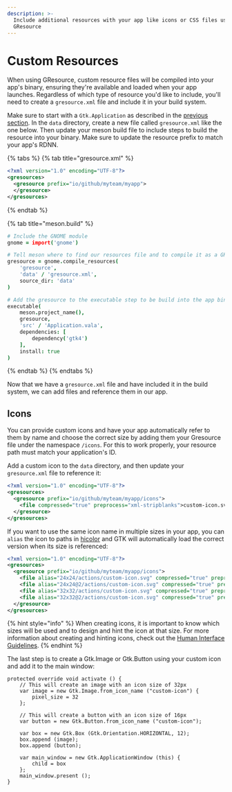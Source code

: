 ```yaml
---
description: >-
  Include additional resources with your app like icons or CSS files using
  GResource
---
```


# Custom Resources

When using GResource, custom resource files will be compiled into your app's binary, ensuring they're available and loaded when your app launches. Regardless of which type of resource you'd like to include, you'll need to create a `gresource.xml` file and include it in your build system.

Make sure to start with a `Gtk.Application` as described in the [previous section](../writing-apps/our-first-app/the-build-system.md). In the `data` directory, create a new file called `gresource.xml` like the one below. Then update your meson build file to include steps to build the resource into your binary. Make sure to update the resource prefix to match your app's RDNN.

{% tabs %}
{% tab title="gresource.xml" %}
```xml
<?xml version="1.0" encoding="UTF-8"?>
<gresources>
  <gresource prefix="io/github/myteam/myapp">
  </gresource>
</gresources>
```
{% endtab %}

{% tab title="meson.build" %}
```coffeescript
# Include the GNOME module
gnome = import('gnome')

# Tell meson where to find our resources file and to compile it as a GResource
gresource = gnome.compile_resources(
    'gresource',
    'data' / 'gresource.xml',
    source_dir: 'data'
)

# Add the gresource to the executable step to be build into the app binary
executable(
    meson.project_name(),
    gresource,
    'src' / 'Application.vala',
    dependencies: [
        dependency('gtk4')
    ],
    install: true
)
```
{% endtab %}
{% endtabs %}

Now that we have a `gresource.xml` file and have included it in the build system, we can add files and reference them in our app.

## Icons

You can provide custom icons and have your app automatically refer to them by name and choose the correct size by adding them your Gresource file under the namespace `/icons`. For this to work properly, your resource path must match your application's ID.

Add a custom icon to the `data` directory, and then update your `gresource.xml` file to reference it:

```xml
<?xml version="1.0" encoding="UTF-8"?>
<gresources>
  <gresource prefix="io/github/myteam/myapp/icons">
    <file compressed="true" preprocess="xml-stripblanks">custom-icon.svg</file>
  </gresource>
</gresources>
```

If you want to use the same icon name in multiple sizes in your app, you can `alias` the icon to paths in [hicolor](https://specifications.freedesktop.org/icon-theme-spec/latest/ar01s03.html) and GTK will automatically load the correct version when its size is referenced:

```xml
<?xml version="1.0" encoding="UTF-8"?>
<gresources>
  <gresource prefix="io/github/myteam/myapp/icons">
    <file alias="24x24/actions/custom-icon.svg" compressed="true" preprocess="xml-stripblanks">custom-icon-24.svg</file>
    <file alias="24x24@2/actions/custom-icon.svg" compressed="true" preprocess="xml-stripblanks">custom-icon-24.svg</file>
    <file alias="32x32/actions/custom-icon.svg" compressed="true" preprocess="xml-stripblanks">custom-icon-32.svg</file>
    <file alias="32x32@2/actions/custom-icon.svg" compressed="true" preprocess="xml-stripblanks">custom-icon-32.svg</file>
  </gresource>
</gresources>
```

{% hint style="info" %}
When creating icons, it is important to know which sizes will be used and to design and hint the icon at that size. For more information about creating and hinting icons, check out the [Human Interface Guidelines](https://docs.elementary.io/hig/reference/iconography#size).
{% endhint %}

The last step is to create a Gtk.Image or Gtk.Button using your custom icon and add it to the main window:

```vala
protected override void activate () {
    // This will create an image with an icon size of 32px
    var image = new Gtk.Image.from_icon_name ("custom-icon") {
        pixel_size = 32
    };

    // This will create a button with an icon size of 16px
    var button = new Gtk.Button.from_icon_name ("custom-icon");

    var box = new Gtk.Box (Gtk.Orientation.HORIZONTAL, 12);
    box.append (image);
    box.append (button);

    var main_window = new Gtk.ApplicationWindow (this) {
        child = box
    };
    main_window.present ();
}
```
